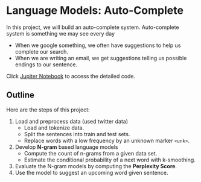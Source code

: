 # Language Models: Auto-Complete

In this project, we will build an auto-complete system.  Auto-complete system is something we may see every day
- When we google something, we often have suggestions to help us complete our search. 
- When we are writing an email, we get suggestions telling us possible endings to our sentence.  

Click [Jupiter Notebook](https://github.com/aprasad13/Auto_Complete/blob/master/Auto_Complete.ipynb) to access the detailed code.

## Outline
Here are the steps of this project:

1. Load and preprocess data (used twitter data)
    - Load and tokenize data.
    - Split the sentences into train and test sets.
    - Replace words with a low frequency by an unknown marker `<unk>`.
2. Develop <Strong>N-gram</strong> based language models
    - Compute the count of n-grams from a given data set.
    - Estimate the conditional probability of a next word with k-smoothing.
3. Evaluate the N-gram models by computing the <strong>Perplexity Score</strong>.
4. Use the model to suggest an upcoming word given sentence. 
